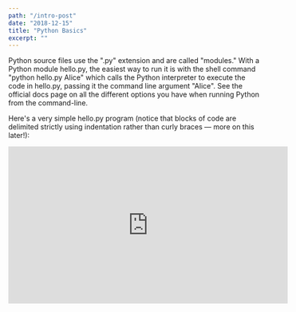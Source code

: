 ```yaml
---
path: "/intro-post"
date: "2018-12-15"
title: "Python Basics"
excerpt: ""
---
```


Python source files use the ".py" extension and are called "modules." With a Python module hello.py, the easiest way to run it is with the shell command "python hello.py Alice" which calls the Python interpreter to execute the code in hello.py, passing it the command line argument "Alice". See the official docs page on all the different options you have when running Python from the command-line.

Here's a very simple hello.py program (notice that blocks of code are delimited strictly using indentation rather than curly braces — more on this later!):

<iframe width="560" height="315"
src="https://www.youtube.com/embed/kLZuut1fYzQ" frameborder="0" allow="accelerometer; autoplay; encrypted-media; gyroscope; picture-in-picture" allowfullscreen>
</iframe>
